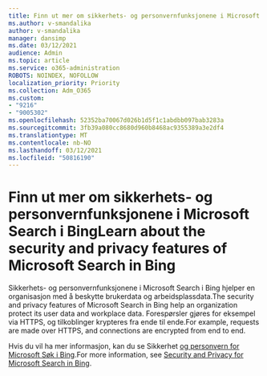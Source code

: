```yaml
---
title: Finn ut mer om sikkerhets- og personvernfunksjonene i Microsoft Search i Bing
ms.author: v-smandalika
author: v-smandalika
manager: dansimp
ms.date: 03/12/2021
audience: Admin
ms.topic: article
ms.service: o365-administration
ROBOTS: NOINDEX, NOFOLLOW
localization_priority: Priority
ms.collection: Adm_O365
ms.custom:
- "9216"
- "9005302"
ms.openlocfilehash: 52352ba70067d026b1d5f1c1abdbb097bab3283a
ms.sourcegitcommit: 3fb39a080cc8680d960b8468ac9355389a3e2df4
ms.translationtype: MT
ms.contentlocale: nb-NO
ms.lasthandoff: 03/12/2021
ms.locfileid: "50816190"
---
```

# <a name="learn-about-the-security-and-privacy-features-of-microsoft-search-in-bing"></a><span data-ttu-id="e0110-102">Finn ut mer om sikkerhets- og personvernfunksjonene i Microsoft Search i Bing</span><span class="sxs-lookup"><span data-stu-id="e0110-102">Learn about the security and privacy features of Microsoft Search in Bing</span></span>

<span data-ttu-id="e0110-103">Sikkerhets- og personvernfunksjonene i Microsoft Search i Bing hjelper en organisasjon med å beskytte brukerdata og arbeidsplassdata.</span><span class="sxs-lookup"><span data-stu-id="e0110-103">The security and privacy features of Microsoft Search in Bing help an organization protect its user data and workplace data.</span></span> <span data-ttu-id="e0110-104">Forespørsler gjøres for eksempel via HTTPS, og tilkoblinger krypteres fra ende til ende.</span><span class="sxs-lookup"><span data-stu-id="e0110-104">For example, requests are made over HTTPS, and connections are encrypted from end to end.</span></span>

<span data-ttu-id="e0110-105">Hvis du vil ha mer informasjon, kan du se Sikkerhet [og personvern for Microsoft Søk i Bing](https://docs.microsoft.com/microsoftsearch/security-for-search).</span><span class="sxs-lookup"><span data-stu-id="e0110-105">For more information, see [Security and Privacy for Microsoft Search in Bing](https://docs.microsoft.com/microsoftsearch/security-for-search).</span></span>
